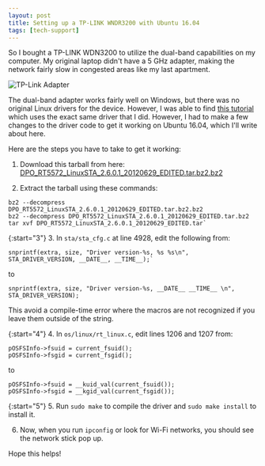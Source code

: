 ```yaml
---
layout: post
title: Setting up a TP-LINK WNDR3200 with Ubuntu 16.04
tags: [tech-support]
---
```


So I bought a TP-LINK WDN3200 to utilize the dual-band capabilities on my computer. My original laptop didn't have a 5 GHz adapter, making the network fairly slow in congested areas like my last apartment.

![TP-Link Adapter](http://static.nix.ru/autocatalog/wireless_tp_link/138605_2254_draft_large.jpg)

The dual-band adapter works fairly well on Windows, but there was no original Linux drivers for the device. However, I was able to find [this tutorial](http://www.ctheroux.com/ralink-rt5572-based-wifi-usb-dongle-setup-on-ubuntu-12-04/) which uses the exact same driver that I did. However, I had to make a few changes to the driver code to get it working on Ubuntu 16.04, which I'll write about here.

Here are the steps you have to take to get it working:

1. Download this tarball from here: [DPO_RT5572_LinuxSTA_2.6.0.1_20120629_EDITED.tar.bz2.bz2](http://www.ctheroux.com/publicfiles/DPO_RT5572_LinuxSTA_2.6.0.1_20120629_EDITED.tar.bz2.bz2)

2. Extract the tarball using these commands:

~~~~~~~~~
bz2 --decompress DPO_RT5572_LinuxSTA_2.6.0.1_20120629_EDITED.tar.bz2.bz2
bz2 --decompress DPO_RT5572_LinuxSTA_2.6.0.1_20120629_EDITED.tar.bz2
tar xvf DPO_RT5572_LinuxSTA_2.6.0.1_20120629_EDITED.tar`
~~~~~~~~~

{:start="3"}
3. In `sta/sta_cfg.c` at line 4928, edit the following from:

~~~
snprintf(extra, size, "Driver version-%s, %s %s\n", STA_DRIVER_VERSION, __DATE__, __TIME__);`
~~~

to
~~~
snprintf(extra, size, "Driver version-%s, __DATE__ __TIME__ \n", STA_DRIVER_VERSION);
~~~

This avoid a compile-time error where the macros are not recognized if you leave them outside of the string.

{:start="4"}
4. In `os/linux/rt_linux.c`, edit lines 1206 and 1207 from:

~~~
pOSFSInfo->fsuid = current_fsuid();
pOSFSInfo->fsgid = current_fsgid();
~~~

to
~~~
pOSFSInfo->fsuid = __kuid_val(current_fsuid());
pOSFSInfo->fsgid = __kgid_val(current_fsgid());
~~~

{:start="5"}
5. Run `sudo make` to compile the driver and `sudo make install` to install it.

6. Now, when you run `ipconfig` or look for Wi-Fi networks, you should see the network stick pop up.

Hope this helps!
